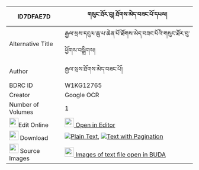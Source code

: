 |ID7DFAE7D|གསུང་ཐོར་བུ། ཐོགས་མེད་བཟང་པོ་དཔལ། 
| --- | --- 
|Alternative Title |རྒྱལ་སྲས་དངུལ་ཆུ་པ་ཆེན་པོ་ཐོགས་མེད་བཟང་པོའི་གསུང་ཐོར་བུ་ཕྱོགས་བསྒྲིགས།
|Author| རྒྱལ་སྲས་ཐོགས་མེད་བཟང་པོ།
|BDRC ID | W1KG12765
|Creator | Google OCR
|Number of Volumes| 1
|<img width="25" src="https://img.icons8.com/color/25/000000/edit-property.png">Edit Online| [<img width="25" src="https://avatars.githubusercontent.com/u/45091458?s=200&v=4"> Open in Editor](http://editor.openpecha.org/ID7DFAE7D)
|<img width="25" src="https://img.icons8.com/fluent/48/000000/download-2.png"/>  Download | [![](https://img.icons8.com/color/20/000000/txt.png)Plain Text](https://github.com/Openpecha/ID7DFAE7D/releases/download/v1/sung_torbu_tokme_zangpo_pal_plain_ID7DFAE7D.zip), [![](https://img.icons8.com/color/20/000000/txt.png)Text with Pagination](https://github.com/Openpecha/ID7DFAE7D/releases/download/v1/sung_torbu_tokme_zangpo_pal_pages_ID7DFAE7D.zip)
|<img width="25" src="https://img.icons8.com/plasticine/100/000000/pictures-folder.png"/>  Source Images | [<img width="25" src="https://library.bdrc.io/icons/BUDA-small.svg"> Images of text file open in BUDA](https://library.bdrc.io/show/bdr:W1KG12765)